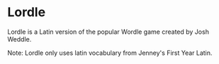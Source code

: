 # Lordle

Lordle is a Latin version of the popular Wordle game created by Josh Weddle.

Note: Lordle only uses latin vocabulary from Jenney's First Year Latin. 

